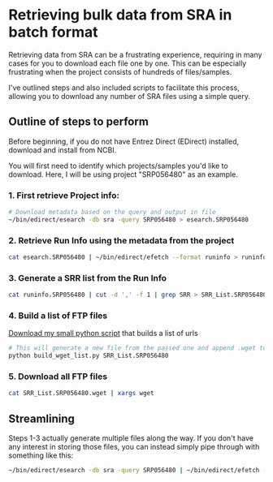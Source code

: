 # Retrieving bulk data from SRA in batch format

Retrieving data from SRA can be a frustrating experience, requiring in many cases for you to download each file one by one. This can be especially frustrating when the project consists of hundreds of files/samples.

I've outlined steps and also included scripts to facilitate this process, allowing you to download any number of SRA files using a simple query.

## Outline of steps to perform

Before beginning, if you do not have Entrez Direct (EDirect) installed, download and install from NCBI.

You will first need to identify which projects/samples you'd like to download. Here, I will be using project "SRP056480" as an example.

### 1. First retrieve Project info:
```bash
# Download metadata based on the query and output in file
~/bin/edirect/esearch -db sra -query SRP056480 > esearch.SRP056480
```

### 2. Retrieve Run Info using the metadata from the project
```bash
cat esearch.SRP056480 | ~/bin/edirect/efetch --format runinfo > runinfo.SRP056480
```

### 3. Generate a SRR list from the Run Info
```bash
cat runinfo.SRP056480 | cut -d ',' -f 1 | grep SRR > SRR_List.SRP056480
```

### 4. Build a list of FTP files
[Download my small python script](Retrieve_Raw_Data_From_SRA-Supporting/build_wget_list.py) that builds a list of urls
```bash
# This will generate a new file from the passed one and append .wget to the filename
python build_wget_list.py SRR_List.SRP056480
```

### 5. Download all FTP files
```bash
cat SRR_List.SRP056480.wget | xargs wget
```


## Streamlining

Steps 1-3 actually generate multiple files along the way. If you don't have any interest in storing those files, you can instead simply pipe through with something like this:
```bash
~/bin/edirect/esearch -db sra -query SRP056480 | ~/bin/edirect/efetch --format runinfo | cut -d ',' -f 1 | grep SRR > SRR_List.SRP056480
```
